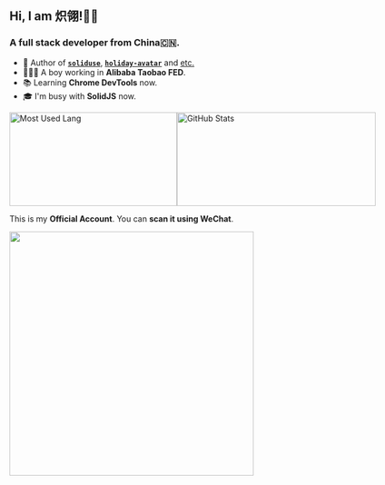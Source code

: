 ## Hi, I am 炽翎!👋🏻

### A full stack developer from China🇨🇳.

- 🎨 Author of [**`soliduse`**](https://github.com/wjq990112/soliduse), [**`holiday-avatar`**](https://github.com/holiday-lab/holiday-avatar) and [etc.](https://github.com/wjq990112)
- 👨🏻‍💻 A boy working in **Alibaba Taobao FED**.
- 📚 Learning **Chrome DevTools** now.
- 🎓 I'm busy with **SolidJS** now.

<div style="display:flex;justify-content:around;">
  <img width="295px" height="165px" alt="Most Used Lang" src="https://github-readme-stats.vercel.app/api/top-langs/?username=wjq990112&layout=compact"/>
  <img width="350px" height="165px" alt="GitHub Stats" src="https://github-readme-stats.vercel.app/api?username=wjq990112&count_private=true&show_icons=true"/>
</div>

This is my **Official Account**. You can **scan it using WeChat**.

<img width="430px" src="https://cdn.jack-wjq.cn/PicGo/202210111528373.png" />

